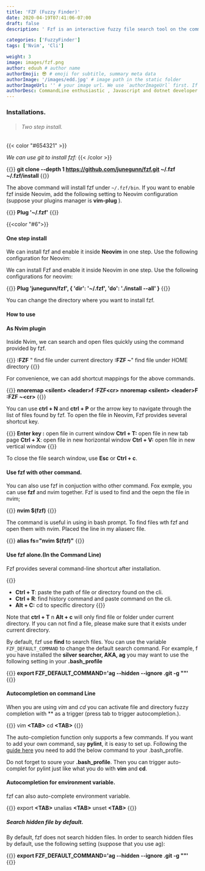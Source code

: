 ```yaml
---
title: 'FZF (Fuzzy Finder)'
date: 2020-04-19T07:41:06-07:00
draft: false
description: ' Fzf is an interactive fuzzy file search tool on the command-line. It is fast and powerful. In this post , I will introduce its installation and usage.'

categories: ['FuzzyFinder']
tags: ['Nvim', 'Cli']

weight: 3
image: images/fzf.png
author: eduuh # author name
authorEmoji: 😎 # emoji for subtitle, summary meta data
authorImage: '/images/edd.jpg' # image path in the static folder
authorImageUrl: '' # your image url. We use `authorImageUrl` first. If not set, we use `authorImage`.
authorDesc: CommandLine enthusiastic , Javascript and dotnet developer # author description
---
```


### Installations.

> ###### Two step install.

{{< color "#654321" >}}

_We can use git to install fzf:_
{{< /color >}}

{{<boxmd>}}
**git clone --depth 1 https://github.com/junegunn/fzf.git ~/.fzf
~/.fzf/install**
{{</boxmd>}}

The above command will install fzf under `~/.fzf/bin`. If you want to enable fzf inside Neovim, add the following setting to Neovim configuration (suppose your plugins manager is **vim-plug** ).

{{<boxmd>}}
**Plug '~/.fzf'**
{{</boxmd>}}

{{<color "#6">}}

#### One step install

We can install fzf and enable it inside **Neovim** in one step. Use the following configuration for Neovim:

We can install Fzf and enable it inside Neovim in one step. Use the following configurations for neovim:

{{<boxmd>}}
**Plug 'junegunn/fzf', { 'dir': '~/.fzf', 'do': './install --all' }**
{{</boxmd>}}

You can change the directory where you want to install fzf.

#### How to use

#### As Nvim plugin

Inside Nvim, we can search and open files quickly using the command provided by fzf.

{{<boxmd>}}
**:FZF** " find file under current directory
**:FZF ~**" find file under HOME directory
{{</boxmd>}}

For convenience, we can add shortcut mappings for the above commands.

{{<boxmd>}}
**nnoremap \<silent> \<leader>f :FZF\<cr>**
**nnoremap \<silent> \<leader>F :FZF ~\<cr>**
{{</boxmd>}}

You can use **ctrl + N** and **ctrl + P** or the arrow key to navigate through the list of files found by fzf. To open the file in Neovim, Fzf provides several shortcut key.

{{<boxmd>}}
**Enter key :** open file in current window
**Ctrl + T:** open file in new tab page
**Ctrl + X**: open file in new horizontal window
**Ctrl + V:** open file in new vertical window
{{</boxmd>}}

To close the file search window, use **Esc** or **Ctrl + c**.

#### Use fzf with other command.

You can also use fzf in conjuction witho other command. Fox exmple, you can use **fzf** and nvim together. Fzf is used to find and the oepn the file in nvim;

{{<boxmd>}}
**nvim \$(fzf)**
{{</boxmd>}}

The command is useful in using in bash prompt. To find files wth fzf and open them with nvim. Placed the line in my aliaserc file.

{{<boxmd>}}
**alias fs="nvim \$(fzf)"**
{{</boxmd>}}

#### Use fzf alone.(In the Command Line)

Fzf provides several command-line shortcut after installation.

{{<boxmd>}}

- **Ctrl + T**: paste the path of file or directory found on the cli.
- **Ctrl + R**: find history command and paste command on the cli.
- **Alt + C:** cd to specific directory
  {{</boxmd>}}

Note that **ctrl + T** n **Alt + c** will only find file or folder under current directory. If you can not find a file, please make sure that it exists under current directory.

By default, fzf use **find** to search files. You can use the variable `FZF_DEFAULT_COMMAND` to change the default search command. For example, f you have installed the **silver searcher, AKA, ag** you may want to use the following setting in your **.bash_profile**

{{<boxmd>}}
**export FZF_DEFAULT_COMMAND='ag --hidden --ignore .git -g ""'**
{{</boxmd>}}

#### Autocompletion on command Line

When you are using _vim_ and _cd_ you can activate file and directory fuzzy completion with \*\* as a trigger (press tab to trigger autocompletion.).

{{<boxmd>}}
vim **\<TAB>**
cd **\<TAB>**
{{</boxmd>}}

The auto-completion function only supports a few commands. If you want to add your own command, say **pylint**, it is easy to set up. Following the [guide here](https://github.com/junegunn/fzf/issues/536) you need to add the below command to your .bash_profile.

Do not forget to soure your **.bash_profile**. Then you can trigger auto-complet for pylint just like what you do with **vim** and **cd**.

#### Autocompletion for environment variable.

fzf can also auto-complete environment variable.

{{<boxmd>}}
export **\<TAB>**
unalias **\<TAB>**
unset **\<TAB>**
{{</boxmd>}}

##### Search hidden file by default.

By default, fzf does not search hidden files. In order to search hidden files by default, use the following setting (suppose that you use ag):

{{<boxmd>}}
**export FZF_DEFAULT_COMMAND='ag --hidden --ignore .git -g ""'**
{{</boxmd>}}
